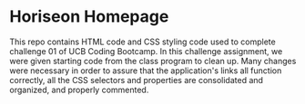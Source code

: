 # Horiseon Homepage

This repo contains HTML code and CSS styling code used to complete challenge 01 of UCB Coding Bootcamp. In this challenge assignment, we were given starting code from the class program to clean up. Many changes were necessary in order to assure that the application's links all function correctly, all the CSS selectors and properties are consolidated and organized, and properly commented.

